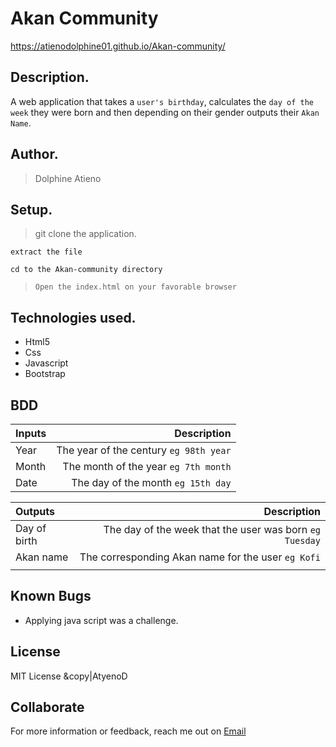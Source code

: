 # Akan Community
https://atienodolphine01.github.io/Akan-community/

## Description.
A web application that takes a ``user's birthday``, calculates the ``day of the week`` they were born and then depending on their gender outputs their ``Akan Name``.

## Author.
 > Dolphine Atieno
 
  ## Setup.
 > git clone the application.
 
 ``extract the file``
 
 ``cd to the Akan-community directory``
 
 > ``Open the index.html on your favorable browser``

## Technologies used.
  * Html5
  * Css
  * Javascript
  * Bootstrap
  
  ## BDD
| Inputs |  Description |
| :---         |          ---: |
| Year     | The year of the century ``eg 98th year``   |
| Month     | The month of the year ``eg 7th month``     |
| Date     |  The day of the month ``eg 15th day`` |


| Outputs |  Description |
| :---         |          ---: |
| Day of birth  | The day of the week that the user was born ``eg Tuesday`` |
| Akan name    |  The corresponding Akan name for the user ``eg Kofi``    |
|     |      |

## Known Bugs
* Applying java script was a challenge.

## License
  MIT License &copy|AtyenoD 

## Collaborate
For more information or feedback, reach me out on [Email](awuordolphine65@gmail.com)

